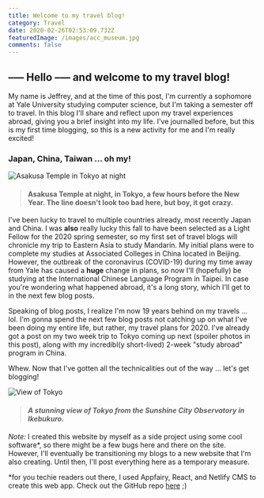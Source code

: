 ```yaml
---
title: Welcome to my travel blog!
category: Travel
date: 2020-02-26T02:53:09.732Z
featuredImage: /images/acc_museum.jpg
comments: false
---
```

## **––– Hello ––– and welcome to my travel blog!**

My name is Jeffrey, and at the time of this post, I'm currently a sophomore at Yale University studying computer science, but I'm taking a semester off to travel. In this blog I'll share and reflect upon my travel experiences abroad, giving you a brief insight into my life. I've journalled before, but this is my first time blogging, so this is a new activity for me and I'm really excited!

### Japan, China, Taiwan ... oh my!

![Asakusa Temple in Tokyo at night](/images/asakusa_temple_night.jpg "Asakusa Temple")

> #### Asakusa Temple at night, in Tokyo, a few hours before the New Year. The line doesn't look too bad here, but boy, it got **crazy.**

I've been lucky to travel to multiple countries already, most recently Japan and China. I was **also** really lucky this fall to have been selected as a Light Fellow for the 2020 spring semester, so my first set of travel blogs will chronicle my trip to Eastern Asia to study Mandarin. My initial plans were to complete my studies at Associated Colleges in China located in Beijing. However, the outbreak of the coronavirus (COVID-19) during my time away from Yale has caused a **huge** change in plans, so now I'll (hopefully) be studying at the International Chinese Language Program in Taipei. In case you're wondering what happened abroad, it's a long story, which I'll get to in the next few blog posts.

Speaking of blog posts, I realize I'm now 19 years behind on my travels ... lol. I'm gonna spend the next few blog posts not catching up on what I've been doing my entire life, but rather, my travel plans for 2020. I've already got a post on my two week trip to Tokyo coming up next (spoiler photos in this post), along with my incredibl(y short-lived) 2-week "study abroad" program in China. 

Whew. Now that I've gotten all the technicalities out of the way ... let's get blogging!

![View of Tokyo ](/images/tokyo_view.jpg "View of Tokyo")

> #### *A stunning view of Tokyo from the Sunshine City Observatory in Ikebukuro.*

*Note:* I created this website by myself as a side project using some cool software*, so there might be a few bugs here and there on the site. However, I'll eventually be transitioning my blogs to a new website that I'm also creating. Until then, I'll post everything here as a temporary measure.

\*for you techie readers out there, I used Appfairy, React, and Netlify CMS to create this web app. Check out the GitHub repo [here](https://github.com/JeffreyYu2018/personal-websitev3) ;)
